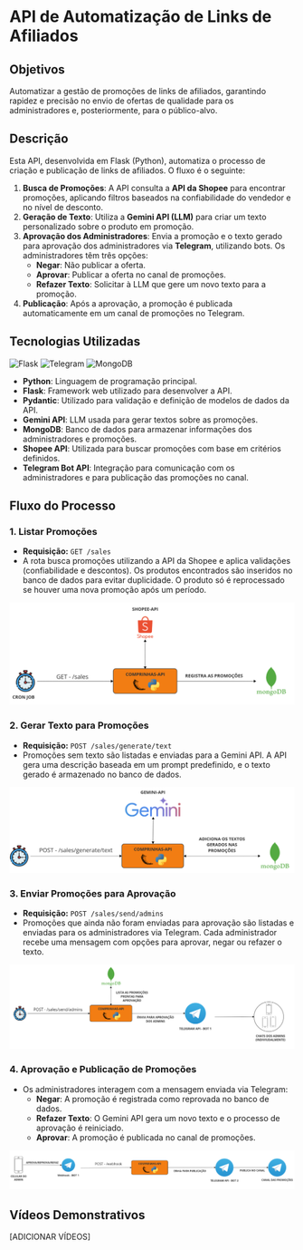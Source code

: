 # API de Automatização de Links de Afiliados


## Objetivos

Automatizar a gestão de promoções de links de afiliados, garantindo rapidez e precisão no envio de ofertas de qualidade para os administradores e, posteriormente, para o público-alvo.

## Descrição

Esta API, desenvolvida em Flask (Python), automatiza o processo de criação e publicação de links de afiliados. O fluxo é o seguinte:

1. **Busca de Promoções**: A API consulta a **API da Shopee** para encontrar promoções, aplicando filtros baseados na confiabilidade do vendedor e no nível de desconto.
2. **Geração de Texto**: Utiliza a **Gemini API (LLM)** para criar um texto personalizado sobre o produto em promoção.
3. **Aprovação dos Administradores**: Envia a promoção e o texto gerado para aprovação dos administradores via **Telegram**, utilizando bots. Os administradores têm três opções:
   - **Negar**: Não publicar a oferta.
   - **Aprovar**: Publicar a oferta no canal de promoções.
   - **Refazer Texto**: Solicitar à LLM que gere um novo texto para a promoção.
4. **Publicação**: Após a aprovação, a promoção é publicada automaticamente em um canal de promoções no Telegram.

## Tecnologias Utilizadas

![Flask](https://img.shields.io/badge/flask-%23000.svg?style=for-the-badge&logo=flask&logoColor=white) ![Telegram](https://img.shields.io/badge/Telegram-2CA5E0?style=for-the-badge&logo=telegram&logoColor=white) ![MongoDB](https://img.shields.io/badge/MongoDB-%234ea94b.svg?style=for-the-badge&logo=mongodb&logoColor=white)
- **Python**: Linguagem de programação principal.
- **Flask**: Framework web utilizado para desenvolver a API.
- **Pydantic**: Utilizado para validação e definição de modelos de dados da API.
- **Gemini API**: LLM usada para gerar textos sobre as promoções.
- **MongoDB**: Banco de dados para armazenar informações dos administradores e promoções.
- **Shopee API**: Utilizada para buscar promoções com base em critérios definidos.
- **Telegram Bot API**: Integração para comunicação com os administradores e para publicação das promoções no canal.

## Fluxo do Processo

### 1. Listar Promoções
- **Requisição:** `GET /sales`
- A rota busca promoções utilizando a API da Shopee e aplica validações (confiabilidade e descontos). Os produtos encontrados são inseridos no banco de dados para evitar duplicidade. O produto só é reprocessado se houver uma nova promoção após um período.

![Imagem do fluxo de Listar Promoções](https://github.com/emmanuel-oliveira/Comprinhas-API/blob/main/.github/images/salesFlow.png)

### 2. Gerar Texto para Promoções
- **Requisição:** `POST /sales/generate/text`
- Promoções sem texto são listadas e enviadas para a Gemini API. A API gera uma descrição baseada em um prompt predefinido, e o texto gerado é armazenado no banco de dados.

![Imagem do fluxo de Geração de Texto](https://github.com/emmanuel-oliveira/Comprinhas-API/blob/main/.github/images/generateTextFlow.png)

### 3. Enviar Promoções para Aprovação
- **Requisição:** `POST /sales/send/admins`
- Promoções que ainda não foram enviadas para aprovação são listadas e enviadas para os administradores via Telegram. Cada administrador recebe uma mensagem com opções para aprovar, negar ou refazer o texto.

![Imagem do fluxo de Envio para Aprovação](https://github.com/emmanuel-oliveira/Comprinhas-API/blob/main/.github/images/sendApproveFlow.png)

### 4. Aprovação e Publicação de Promoções
- Os administradores interagem com a mensagem enviada via Telegram:
  - **Negar**: A promoção é registrada como reprovada no banco de dados.
  - **Refazer Texto**: O Gemini API gera um novo texto e o processo de aprovação é reiniciado.
  - **Aprovar**: A promoção é publicada no canal de promoções.

![Imagem do fluxo de Aprovação e Publicação](https://github.com/emmanuel-oliveira/Comprinhas-API/blob/main/.github/images/approveFlow.png)

## Vídeos Demonstrativos

[ADICIONAR VÍDEOS]

